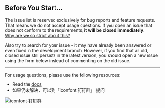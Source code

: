 ## Before You Start...

The issue list is reserved exclusively for bug reports and feature requests. That means we do not accept usage questions. If you open an issue that does not conform to the requirements, **it will be closed immediately**.<br>[Why are we so strict about this?](#modal)

Also try to search for your issue - it may have already been answered or even fixed in the development branch. However, if you find that an old, closed issue still persists in the latest version, you should open a new issue using the form below instead of commenting on the old issue.

----

For usage questions, please use the following resources:

- Read the [docs](https://www.iconfont.cn/help/index)
- 如果仍未解决，可以到「iconfont 钉钉群」 提问

![iconfont-钉钉群](https://img.alicdn.com/tfs/TB1B_B6XL1H3KVjSZFHXXbKppXa-300-300.png)
